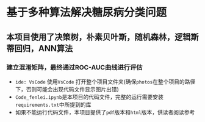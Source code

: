 # **基于多种算法解决糖尿病分类问题**

## 本项目使用了决策树，朴素贝叶斯，随机森林，逻辑斯蒂回归，ANN算法

### 建立混淆矩阵，最终通过ROC-AUC曲线进行评估



* `ide: VsCode` 使用`VsCode` 打开整个项目文件夹(确保`photos`在整个项目的路径下，否则可能会出现代码文件显示图片出错)
* `Code_fenlei.ipynb`是本项目的代码文件，完整的运行需要安装`requirements.txt`中所提到的库
* 如果不能运行代码文件，本项目提供了`pdf`版本和`html`版本，供读者阅读参考
